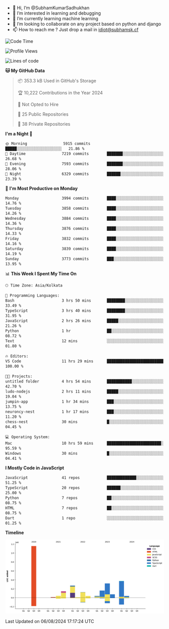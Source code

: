 - 👋 Hi, I’m @SubhamKumarSadhukhan
- 👀 I’m interested in learning and debugging
- 🌱 I’m currently learning machine learning
- 💞️ I’m looking to collaborate on any project based on python and django
- 📫 How to reach me ?
      Just drop a mail in idiot@subhamsk.cf

<!---
SubhamKumarSadhukhan/SubhamKumarSadhukhan is a ✨ special ✨ repository because its `README.md` (this file) appears on your GitHub profile.
You can click the Preview link to take a look at your changes.
--->


<!--START_SECTION:waka-->
![Code Time](http://img.shields.io/badge/Code%20Time-2%2C373%20hrs%2051%20mins-blue)

![Profile Views](http://img.shields.io/badge/Profile%20Views-1-blue)

![Lines of code](https://img.shields.io/badge/From%20Hello%20World%20I%27ve%20Written-2.8%20million%20lines%20of%20code-blue)

**🐱 My GitHub Data** 

> 📦 353.3 kB Used in GitHub's Storage 
 > 
> 🏆 10,222 Contributions in the Year 2024
 > 
> 🚫 Not Opted to Hire
 > 
> 📜 25 Public Repositories 
 > 
> 🔑 38 Private Repositories 
 > 
**I'm a Night 🦉** 

```text
🌞 Morning                5915 commits        █████░░░░░░░░░░░░░░░░░░░░   21.86 % 
🌆 Daytime                7219 commits        ███████░░░░░░░░░░░░░░░░░░   26.68 % 
🌃 Evening                7593 commits        ███████░░░░░░░░░░░░░░░░░░   28.06 % 
🌙 Night                  6329 commits        ██████░░░░░░░░░░░░░░░░░░░   23.39 % 
```
📅 **I'm Most Productive on Monday** 

```text
Monday                   3994 commits        ████░░░░░░░░░░░░░░░░░░░░░   14.76 % 
Tuesday                  3858 commits        ████░░░░░░░░░░░░░░░░░░░░░   14.26 % 
Wednesday                3884 commits        ████░░░░░░░░░░░░░░░░░░░░░   14.36 % 
Thursday                 3876 commits        ████░░░░░░░░░░░░░░░░░░░░░   14.33 % 
Friday                   3832 commits        ████░░░░░░░░░░░░░░░░░░░░░   14.16 % 
Saturday                 3839 commits        ████░░░░░░░░░░░░░░░░░░░░░   14.19 % 
Sunday                   3773 commits        ███░░░░░░░░░░░░░░░░░░░░░░   13.95 % 
```


📊 **This Week I Spent My Time On** 

```text
🕑︎ Time Zone: Asia/Kolkata

💬 Programming Languages: 
Bash                     3 hrs 50 mins       ████████░░░░░░░░░░░░░░░░░   33.49 % 
TypeScript               3 hrs 40 mins       ████████░░░░░░░░░░░░░░░░░   31.95 % 
JavaScript               2 hrs 26 mins       █████░░░░░░░░░░░░░░░░░░░░   21.26 % 
Python                   1 hr                ██░░░░░░░░░░░░░░░░░░░░░░░   08.72 % 
Text                     12 mins             ░░░░░░░░░░░░░░░░░░░░░░░░░   01.80 % 

🔥 Editors: 
VS Code                  11 hrs 29 mins      █████████████████████████   100.00 % 

🐱‍💻 Projects: 
untitled folder          4 hrs 54 mins       ███████████░░░░░░░░░░░░░░   42.70 % 
ludo-nodejs              2 hrs 11 mins       █████░░░░░░░░░░░░░░░░░░░░   19.04 % 
jumpin-app               1 hr 34 mins        ███░░░░░░░░░░░░░░░░░░░░░░   13.75 % 
neuroncy-nest            1 hr 17 mins        ███░░░░░░░░░░░░░░░░░░░░░░   11.20 % 
chess-nest               30 mins             █░░░░░░░░░░░░░░░░░░░░░░░░   04.45 % 

💻 Operating System: 
Mac                      10 hrs 59 mins      ████████████████████████░   95.59 % 
Windows                  30 mins             █░░░░░░░░░░░░░░░░░░░░░░░░   04.41 % 
```

**I Mostly Code in JavaScript** 

```text
JavaScript               41 repos            █████████████░░░░░░░░░░░░   51.25 % 
TypeScript               20 repos            ██████░░░░░░░░░░░░░░░░░░░   25.00 % 
Python                   7 repos             ██░░░░░░░░░░░░░░░░░░░░░░░   08.75 % 
HTML                     7 repos             ██░░░░░░░░░░░░░░░░░░░░░░░   08.75 % 
Dart                     1 repo              ░░░░░░░░░░░░░░░░░░░░░░░░░   01.25 % 
```



**Timeline**

![Lines of Code chart](https://raw.githubusercontent.com/SubhamKumarSadhukhan/SubhamKumarSadhukhan/main/assets/bar_graph.png)


 Last Updated on 06/08/2024 17:17:24 UTC
<!--END_SECTION:waka-->
